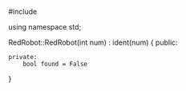 #include <iostream>

using namespace std;

RedRobot::RedRobot(int num)
: ident(num)
{
	public:

	private:
	    bool found = False
	    

}